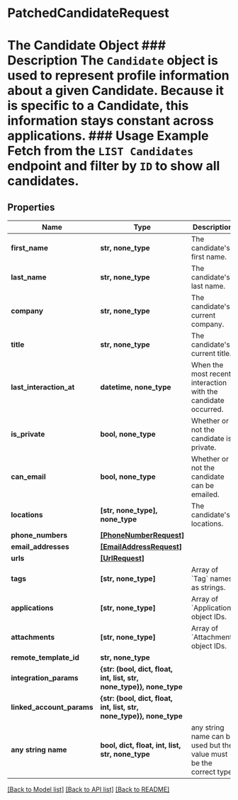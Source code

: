 # PatchedCandidateRequest

# The Candidate Object ### Description The `Candidate` object is used to represent profile information about a given Candidate. Because it is specific to a Candidate, this information stays constant across applications. ### Usage Example Fetch from the `LIST Candidates` endpoint and filter by `ID` to show all candidates.

## Properties

| Name                      | Type                                                                 | Description                                                        | Notes      |
| ------------------------- | -------------------------------------------------------------------- | ------------------------------------------------------------------ | ---------- |
| **first_name**            | **str, none_type**                                                   | The candidate&#39;s first name.                                    | [optional] |
| **last_name**             | **str, none_type**                                                   | The candidate&#39;s last name.                                     | [optional] |
| **company**               | **str, none_type**                                                   | The candidate&#39;s current company.                               | [optional] |
| **title**                 | **str, none_type**                                                   | The candidate&#39;s current title.                                 | [optional] |
| **last_interaction_at**   | **datetime, none_type**                                              | When the most recent interaction with the candidate occurred.      | [optional] |
| **is_private**            | **bool, none_type**                                                  | Whether or not the candidate is private.                           | [optional] |
| **can_email**             | **bool, none_type**                                                  | Whether or not the candidate can be emailed.                       | [optional] |
| **locations**             | **[str, none_type], none_type**                                      | The candidate&#39;s locations.                                     | [optional] |
| **phone_numbers**         | [**[PhoneNumberRequest]**](PhoneNumberRequest.md)                    |                                                                    | [optional] |
| **email_addresses**       | [**[EmailAddressRequest]**](EmailAddressRequest.md)                  |                                                                    | [optional] |
| **urls**                  | [**[UrlRequest]**](UrlRequest.md)                                    |                                                                    | [optional] |
| **tags**                  | **[str, none_type]**                                                 | Array of &#x60;Tag&#x60; names as strings.                         | [optional] |
| **applications**          | **[str, none_type]**                                                 | Array of &#x60;Application&#x60; object IDs.                       | [optional] |
| **attachments**           | **[str, none_type]**                                                 | Array of &#x60;Attachment&#x60; object IDs.                        | [optional] |
| **remote_template_id**    | **str, none_type**                                                   |                                                                    | [optional] |
| **integration_params**    | **{str: (bool, dict, float, int, list, str, none_type)}, none_type** |                                                                    | [optional] |
| **linked_account_params** | **{str: (bool, dict, float, int, list, str, none_type)}, none_type** |                                                                    | [optional] |
| **any string name**       | **bool, dict, float, int, list, str, none_type**                     | any string name can be used but the value must be the correct type | [optional] |

[[Back to Model list]](../README.md#documentation-for-models) [[Back to API list]](../README.md#documentation-for-api-endpoints) [[Back to README]](../README.md)
